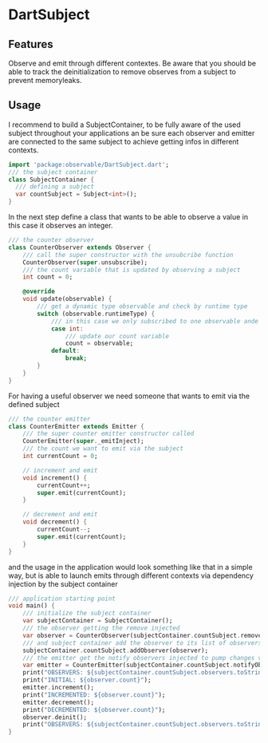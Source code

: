 # DartSubject

## Features

Observe and emit through different contextes. Be aware that you should be able to track the deinitialization to remove observes from a subject to prevent memoryleaks.


## Usage

I recommend to build a SubjectContainer, to be fully aware of the used subject throughout your applications an be sure each observer and emitter are connected to the same subject to achieve getting infos in different contexts.

```dart
import 'package:observable/DartSubject.dart';
/// the subject container
class SubjectContainer {
  /// defining a subject
  var countSubject = Subject<int>();
}
```

In the next step define a class that wants to be able to observe a value in this case it observes an integer.

```dart 
/// the counter observer
class CounterObserver extends Observer {
    /// call the super constructor with the unsubcribe function
    CounterObserver(super.unsubscribe);
    /// the count variable that is updated by observing a subject
    int count = 0;

    @override
    void update(observable) {
        /// get a dynamic type observable and check by runtime type
        switch (observable.runtimeType) {
            /// in this case we only subscribed to one observable ande proceed with logic if case int is true
            case int:
                /// update our count variable
                count = observable;
            default:
                break;
        }
    }
}
```

For having a useful observer we need someone that wants to emit via the defined subject 

```dart
/// the counter emitter
class CounterEmitter extends Emitter {
    /// the super counter emitter constructor called
    CounterEmitter(super._emitInject);
    /// the count we want to emit via the subject
    int currentCount = 0;

    // increment and emit
    void increment() {
        currentCount++;
        super.emit(currentCount);
    }

    // decrement and emit
    void decrement() {
        currentCount--;
        super.emit(currentCount);
    }
}
```
and the usage in the application would look something like that in a simple way, but is able to launch emits through different contexts via dependency injection by the subject container
```dart
/// application starting point
void main() {
    /// initialize the subject container
    var subjectContainer = SubjectContainer();
    /// the observer getting the remove injected
    var observer = CounterObserver(subjectContainer.countSubject.removeObserver);
    /// and subject container add the observer to its list of observers to notify
    subjectContainer.countSubject.addObserver(observer);
    /// the emitter get the notify observers injected to pump changes via the subject
    var emitter = CounterEmitter(subjectContainer.countSubject.notifyObservers);
    print("OBSERVERS: ${subjectContainer.countSubject.observers.toString()}");
    print("INITIAL: ${observer.count}");
    emitter.increment();
    print("INCREMENTED: ${observer.count}");
    emitter.decrement();
    print("DECREMENTED: ${observer.count}");
    observer.deinit();
    print("OBSERVERS: ${subjectContainer.countSubject.observers.toString()}");
}
```
